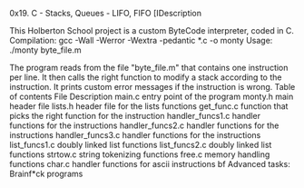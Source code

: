 0x19. C - Stacks, Queues - LIFO, FIFO
[IDescription

This Holberton School project is a custom ByteCode interpreter, coded in C. Compilation: gcc -Wall -Werror -Wextra -pedantic *.c -o monty Usage: ./monty byte_file.m

The program reads from the file "byte_file.m" that contains one instruction per line. It then calls the right function to modify a stack according to the instruction. It prints custom error messages if the instruction is wrong.
Table of contents
File 	Description
main.c 	entry point of the program
monty.h 	main header file
lists.h 	header file for the lists functions
get_func.c 	function that picks the right function for the instruction
handler_funcs1.c 	handler functions for the instructions
handler_funcs2.c 	handler functions for the instructions
handler_funcs3.c 	handler functions for the instructions
list_funcs1.c 	doubly linked list functions
list_funcs2.c 	doubly linked list functions
strtow.c 	string tokenizing functions
free.c 	memory handling functions
char.c 	handler functions for ascii instructions
bf 	Advanced tasks: Brainf*ck programs
